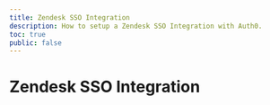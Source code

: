 ```yaml
---
title: Zendesk SSO Integration
description: How to setup a Zendesk SSO Integration with Auth0.
toc: true
public: false
---
```


# Zendesk SSO Integration

<!---
1. Create a New Integration
2. Configure Integration Settings
3. Configure Service/Provider
--->
